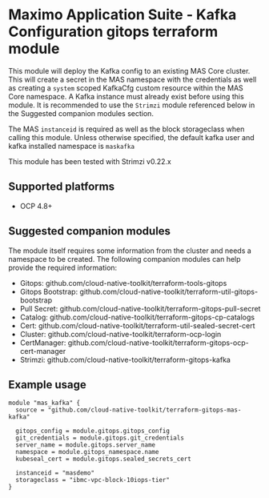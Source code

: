 #  Maximo Application Suite - Kafka Configuration gitops terraform module
This module will deploy the Kafka config to an existing MAS Core cluster.  This will create a secret in the MAS namespace with the credentials as well as creating a `system` scoped KafkaCfg custom resource within the MAS Core namespace.  A Kafka instance must already exist before using this module.  It is recommended to use the `Strimzi` module referenced below in the Suggested companion modules section.

The MAS `instanceid` is required as well as the block storageclass when calling this module.  Unless otherwise specified, the default kafka user and kafka installed namespace is `maskafka`

This module has been tested with Strimzi v0.22.x


## Supported platforms

- OCP 4.8+

## Suggested companion modules

The module itself requires some information from the cluster and needs a
namespace to be created. The following companion
modules can help provide the required information:

- Gitops:  github.com/cloud-native-toolkit/terraform-tools-gitops
- Gitops Bootstrap: github.com/cloud-native-toolkit/terraform-util-gitops-bootstrap
- Pull Secret:  github.com/cloud-native-toolkit/terraform-gitops-pull-secret
- Catalog: github.com/cloud-native-toolkit/terraform-gitops-cp-catalogs 
- Cert:  github.com/cloud-native-toolkit/terraform-util-sealed-secret-cert
- Cluster: github.com/cloud-native-toolkit/terraform-ocp-login
- CertManager: github.com/cloud-native-toolkit/terraform-gitops-ocp-cert-manager
- Strimzi:  github.com/cloud-native-toolkit/terraform-gitops-kafka


## Example usage

```hcl-terraform
module "mas_kafka" {
  source = "github.com/cloud-native-toolkit/terraform-gitops-mas-kafka"

  gitops_config = module.gitops.gitops_config
  git_credentials = module.gitops.git_credentials
  server_name = module.gitops.server_name
  namespace = module.gitops_namespace.name
  kubeseal_cert = module.gitops.sealed_secrets_cert

  instanceid = "masdemo"
  storageclass = "ibmc-vpc-block-10iops-tier"
}
```
